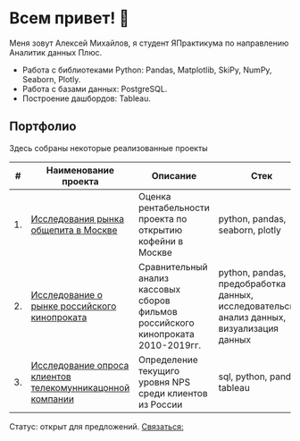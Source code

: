 # Всем привет!   👋
Меня зовут Алексей Михайлов, я студент ЯПрактикума по направлению Аналитик данных Плюс.

- Работа с библиотеками Python: Pandas, Matplotlib, SkiPy, NumPy, Seaborn, Plotly.
- Работа с базами данных: PostgreSQL.
- Построение дашбордов: Tableau.

## Портфолио

Здесь собраны некоторые реализованные проекты

| #    | Наименование проекта                | Описание                                                     | Стек                                                         |
| ---- | ------------------------------------------------------------ | ------------------------------------------------------------ | ------------------------------------------------------------ |
| 1.   | [Исследования рынка общепита в Москве](https://github.com/Mihas512/YaPracticum_Projects/tree/main/Project_catering) | Оценка рентабельности проекта по открытию кофейни в Москве| python, pandas, seaborn, plotly       |
| 2.   | [Исследование о рынке российского кинопроката](https://github.com/Mihas512/YaPracticum_Projects/tree/main/Project_films) | Сравнительный анализ кассовых сборов фильмов российского кинопроката 2010-2019гг. | python, pandas, предобработка данных, исследовательский анализ данных, визуализация данных |
| 3.   | [Исследование опроса клиентов телекомунникацонной компании](https://github.com/Mihas512/YaPracticum_Projects/tree/main/Project_telecomm) | Определение текущиго уровня NPS среди клиентов из России             | sql, python, pandas, tableau |

Статус: открыт для предложений.
[Связаться:](https://t.me/mihas512)
